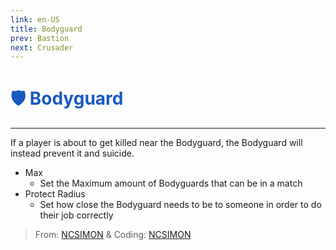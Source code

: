 ```yaml
---
link: en-US
title: Bodyguard
prev: Bastion
next: Crusader
---
```


# <font color="#185abd">🛡️ <b>Bodyguard</b></font> <Badge text="Killing" type="tip" vertical="middle"/>

***

If a player is about to get killed near the Bodyguard, the Bodyguard will instead prevent it and suicide.

- Max
  - Set the Maximum amount of Bodyguards that can be in a match
- Protect Radius
  - Set how close the Bodyguard needs to be to someone in order to do their job correctly

> From: [NCSIMON](https://github.com/NCSIMON) & Coding: [NCSIMON](https://github.com/NCSIMON)
